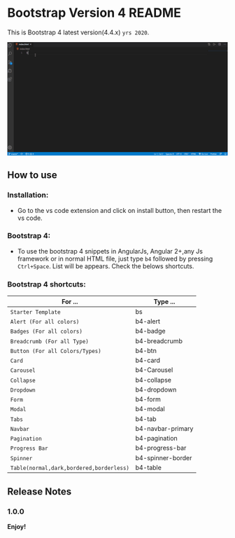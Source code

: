 # Bootstrap Version 4 README

This is Bootstrap 4 latest version(4.4.x) `yrs 2020`.

![bootstrap-extension](images/screenshots/bootstrap-extension.gif)

## How to use

### Installation:

- Go to the vs code extension and click on install button, then restart the vs code.

### Bootstrap 4:

- To use the bootstrap 4 snippets in AngularJs, Angular 2+,any Js framework or in normal HTML file, just type `b4` followed by pressing `Ctrl+Space`. List will be appears. Check the belows shortcuts.
  <!-- ![shot](images/shot1.png) -->

### Bootstrap 4 shortcuts:

| For ...                                  | Type ...          |
| ---------------------------------------- | ----------------- |
| `Starter Template`                       | bs                |
| `Alert (For all colors)`                 | b4-alert          |
| `Badges (For all colors)`                | b4-badge          |
| `Breadcrumb (For all Type)`              | b4-breadcrumb     |
| `Button (For all Colors/Types)`          | b4-btn            |
| `Card`                                   | b4-card           |
| `Carousel`                               | b4-Carousel       |
| `Collapse`                               | b4-collapse       |
| `Dropdown`                               | b4-dropdown       |
| `Form`                                   | b4-form           |
| `Modal`                                  | b4-modal          |
| `Tabs`                                   | b4-tab            |
| `Navbar`                                 | b4-navbar-primary |
| `Pagination`                             | b4-pagination     |
| `Progress Bar`                           | b4-progress-bar   |
| `Spinner`                                | b4-spinner-border |
| `Table(normal,dark,bordered,borderless)` | b4-table          |

## Release Notes

### 1.0.0

**Enjoy!**

<!-- <span class="badge badge-pill badge-${1:primary|secondary|success|danger|warning|info|light|dark}">$2</span> -->
